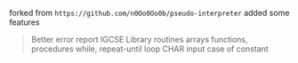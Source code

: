 forked from `https://github.com/n0Oo0Oo0b/pseudo-interpreter`
added some features
> Better error report
> IGCSE Library routines
> arrays
> functions, procedures
> while, repeat-until loop
> CHAR
> input
> case of
> constant